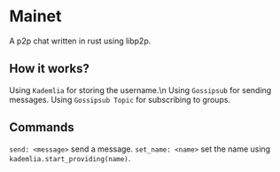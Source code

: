 # Mainet
A p2p chat written in rust using libp2p.

## How it works?
Using `Kademlia` for storing the username.\n
Using `Gossipsub` for sending messages.
Using `Gossipsub Topic` for subscribing to groups.

## Commands
`send: <message>` send a message.
`set_name: <name>` set the name using `kademlia.start_providing(name)`.

